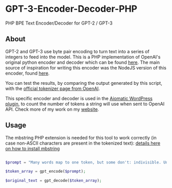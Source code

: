 # GPT-3-Encoder-Decoder-PHP
PHP BPE Text Encoder/Decoder for GPT-2 / GPT-3

## About
GPT-2 and GPT-3 use byte pair encoding to turn text into a series of integers to feed into the model. This is a PHP implementation of OpenAI's original python encoder and decoder which can be found [here](https://github.com/openai/gpt-2). The main source of inspiration for writing this encoder was the NodeJS version of this encoder, found [here](https://github.com/latitudegames/GPT-3-Encoder).

You can test the results, by comparing the output generated by this script, with the [official tokenizer page from OpenAI](https://beta.openai.com/tokenizer).

This specific encoder and decoder is used in the [Aiomatic WordPress plugin](https://1.envato.market/aiomatic), to count the number of tokens a string will use when sent to OpenAI API. Check more of my work on my [website](https://coderevolution.ro/).


## Usage

The mbstring PHP extension is needed for this tool to work correctly (in case non-ASCII characters are present in the tokenized text): [details here on how to install mbstring](https://www.php.net/manual/en/mbstring.installation.php)


```php

$prompt = "Many words map to one token, but some don't: indivisible. Unicode characters like emojis may be split into many tokens containing the underlying bytes: 🤚🏾 Sequences of characters commonly found next to each other may be grouped together: 1234567890";

$token_array = gpt_encode($prompt);

$original_text = gpt_decode($token_array);

```
